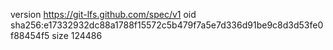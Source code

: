 version https://git-lfs.github.com/spec/v1
oid sha256:e17332932dc88a1788f15572c5b479f7a5e7d336d91be9c8d3d53fe0f88454f5
size 124486
